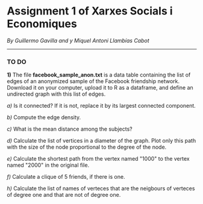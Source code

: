 # Assignment 1 of Xarxes Socials i Economiques
*By Guillermo Gavilla and y Miquel Antoni Llambías Cabot*


---
### TO DO

**1)** The file **facebook_sample_anon.txt** is a data table containing the list of edges of an anonymized  sample of the Facebook friendship network. Download it on your computer,  upload it to R as a dataframe, and define an undirected graph with this list of edges.

*a)* Is it connected? If it is not, replace it by its largest connected component.

*b)* Compute the edge density.

*c)* What is the mean distance among the subjects?

*d)* Calculate the list of vertices in a diameter of the graph. Plot only this path with the size of the node proportional to the degree of the node.

*e)* Calculate the shortest path from the vertex named "1000" to the vertex named "2000" in the original file.

*f)* Calculate a clique of  5 friends, if there is one.

*h)* Calculate the list of names of verteces that are the neigbours of verteces of degree one and that are not of degree one.
